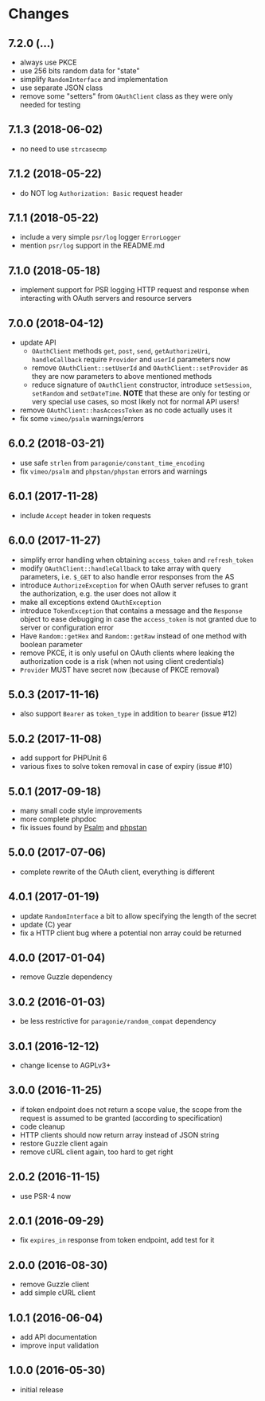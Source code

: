 # Changes

## 7.2.0 (...)
- always use PKCE
- use 256 bits random data for "state"
- simplify `RandomInterface` and implementation
- use separate JSON class
- remove some "setters" from `OAuthClient` class as they were only needed for
  testing

## 7.1.3 (2018-06-02)
- no need to use `strcasecmp` 

## 7.1.2 (2018-05-22)
- do NOT log `Authorization: Basic` request header

## 7.1.1 (2018-05-22)
- include a very simple `psr/log` logger `ErrorLogger`
- mention `psr/log` support in the README.md

## 7.1.0 (2018-05-18)
- implement support for PSR logging HTTP request and response when interacting
  with OAuth servers and resource servers
 
## 7.0.0 (2018-04-12)
- update API
  - `OAuthClient` methods `get`, `post`, `send`, `getAuthorizeUri`, 
    `handleCallback` require `Provider` and `userId` parameters now
  - remove `OAuthClient::setUserId` and `OAuthClient::setProvider` as they are 
    now parameters to above mentioned methods
  - reduce signature of `OAuthClient` constructor, introduce `setSession`, 
    `setRandom` and `setDateTime`. **NOTE** that these are only for testing or 
    very special use cases, so most likely not for normal API users!
- remove `OAuthClient::hasAccessToken` as no code actually uses it
- fix some `vimeo/psalm` warnings/errors

## 6.0.2 (2018-03-21)
- use safe `strlen` from `paragonie/constant_time_encoding`
- fix `vimeo/psalm` and `phpstan/phpstan` errors and warnings

## 6.0.1 (2017-11-28)
- include `Accept` header in token requests

## 6.0.0 (2017-11-27)
- simplify error handling when obtaining `access_token` and `refresh_token`
- modify `OAuthClient::handleCallback` to take array with query parameters, 
  i.e. `$_GET` to also handle error responses from the AS
- introduce `AuthorizeException` for when OAuth server refuses to grant 
  the authorization, e.g. the user does not allow it
- make all exceptions extend `OAuthException`
- introduce `TokenException` that contains a message and the `Response` object
  to ease debugging in case the `access_token` is not granted due to server 
  or configuration error
- Have `Random::getHex` and `Random::getRaw` instead of one method with boolean 
  parameter
- remove PKCE, it is only useful on OAuth clients where leaking the 
  authorization code is a risk (when not using client credentials)
- `Provider` MUST have secret now (because of PKCE removal)

## 5.0.3 (2017-11-16)
- also support `Bearer` as `token_type` in addition to `bearer` (issue #12)

## 5.0.2 (2017-11-08)
- add support for PHPUnit 6
- various fixes to solve token removal in case of expiry (issue #10)

## 5.0.1 (2017-09-18)
- many small code style improvements
- more complete phpdoc
- fix issues found by [Psalm](https://getpsalm.org/) and 
  [phpstan](https://github.com/phpstan/phpstan)
 
## 5.0.0 (2017-07-06)
- complete rewrite of the OAuth client, everything is different

## 4.0.1 (2017-01-19)
- update `RandomInterface` a bit to allow specifying the length of the secret
- update (C) year
- fix a HTTP client bug where a potential non array could be returned

## 4.0.0 (2017-01-04)
- remove Guzzle dependency

## 3.0.2 (2016-01-03)
- be less restrictive for `paragonie/random_compat` dependency

## 3.0.1 (2016-12-12)
- change license to AGPLv3+

## 3.0.0 (2016-11-25)
- if token endpoint does not return a scope value, the scope from the request
  is assumed to be granted (according to specification)
- code cleanup
- HTTP clients should now return array instead of JSON string
- restore Guzzle client again
- remove cURL client again, too hard to get right

## 2.0.2 (2016-11-15)
- use PSR-4 now

## 2.0.1 (2016-09-29)
- fix `expires_in` response from token endpoint, add test for it

## 2.0.0 (2016-08-30)
- remove Guzzle client
- add simple cURL client

## 1.0.1 (2016-06-04)
- add API documentation
- improve input validation

## 1.0.0 (2016-05-30)
- initial release
